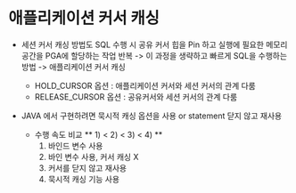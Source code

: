 # 애플리케이션 커서 캐싱
- 세션 커서 캐싱 방법도 SQL 수행 시 공유 커서 힙을 Pin 하고 실행에 필요한 메모리 공간을 PGA에 할당하는 작업 반복
  -> 이 과정을 생략하고 빠르게 SQL을 수행하는 방법 -> 애플리케이션 커서 캐싱

  - HOLD_CURSOR 옵션 : 애플리케이션 커서와 세션 커서의 관계 다룸
  - RELEASE_CURSOR 옵션 : 공유커서와 세션 커서의 관계 다룸

- JAVA 에서 구현하려면 묵시적 캐싱 옵션을 사용 or statement 닫지 않고 재사용
  - 수행 속도 비교  ** 1) < 2) < 3) < 4) **
    1) 바인드 변수 사용
    2) 바인 변수 사용, 커서 캐싱 X
    3) 커서를 닫지 않고 재사용
    4) 묵시적 캐싱 기능 사용 
